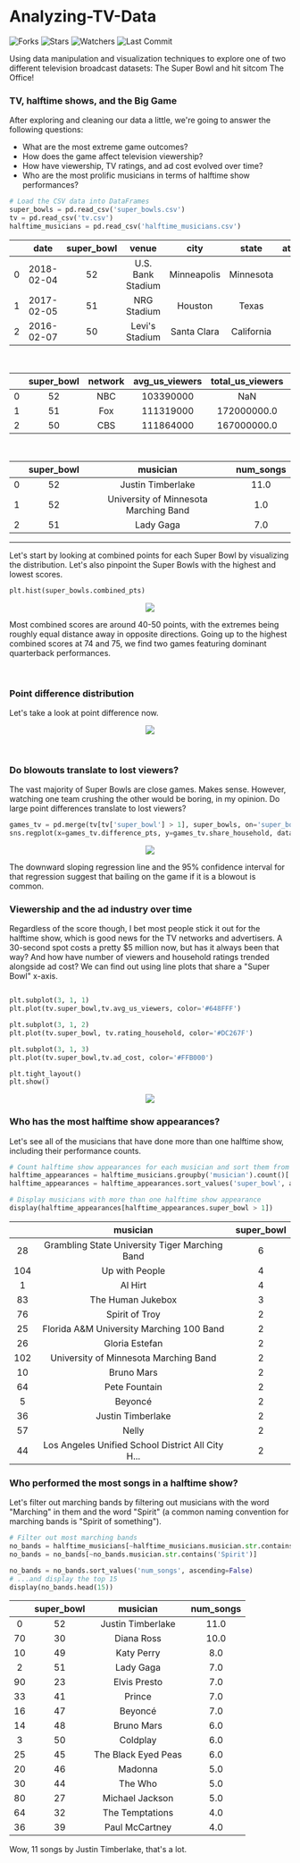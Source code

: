 # Analyzing-TV-Data
![Forks](https://img.shields.io/github/forks/shukkkur/Analyzing-TV-Data.svg)
![Stars](https://img.shields.io/github/stars/shukkkur/Analyzing-TV-Data.svg)
![Watchers](https://img.shields.io/github/watchers/shukkkur/Analyzing-TV-Data.svg)
![Last Commit](https://img.shields.io/github/last-commit/shukkkur/Analyzing-TV-Data.svg) 

<p>Using data manipulation and visualization techniques to explore one of two different television broadcast datasets: The Super Bowl and hit sitcom The Office!</p>


### TV, halftime shows, and the Big Game
After exploring and cleaning our data a little, we're going to answer the following questions:
- What are the most extreme game outcomes?
- How does the game affect television viewership?
- How have viewership, TV ratings, and ad cost evolved over time?
- Who are the most prolific musicians in terms of halftime show performances?

```python
# Load the CSV data into DataFrames
super_bowls = pd.read_csv('super_bowls.csv')
tv = pd.read_csv('tv.csv')
halftime_musicians = pd.read_csv('halftime_musicians.csv')
```
|   |    date    | super_bowl |       venue       |     city    |    state   | attendance |      team_winner     | winning_pts |   qb_winner_1  | qb_winner_2 |  coach_winner  |      team_loser      | losing_pts | qb_loser_1 | qb_loser_2 |   coach_loser  | combined_pts | difference_pts |
|:-:|:----------:|:----------:|:-----------------:|:-----------:|:----------:|:----------:|:--------------------:|:-----------:|:--------------:|:-----------:|:--------------:|:--------------------:|:----------:|:----------:|:----------:|:--------------:|:------------:|:--------------:|
| 0 | 2018-02-04 | 52         | U.S. Bank Stadium | Minneapolis | Minnesota  | 67612      | Philadelphia Eagles  | 41          | Nick Foles     | NaN         | Doug Pederson  | New England Patriots | 33         | Tom Brady  | NaN        | Bill Belichick | 74           | 8              |
| 1 | 2017-02-05 | 51         | NRG Stadium       | Houston     | Texas      | 70807      | New England Patriots | 34          | Tom Brady      | NaN         | Bill Belichick | Atlanta Falcons      | 28         | Matt Ryan  | NaN        | Dan Quinn      | 62           | 6              |
| 2 | 2016-02-07 | 50         | Levi's Stadium    | Santa Clara | California | 71088      | Denver Broncos       | 24          | Peyton Manning | NaN         | Gary Kubiak    | Carolina Panthers    | 10         | Cam Newton | NaN        | Ron Rivera     | 34           | 14             |

<br>

|   | super_bowl | network | avg_us_viewers | total_us_viewers | rating_household | share_household | rating_18_49 | share_18_49 | ad_cost |
|:-:|:----------:|:-------:|:--------------:|:----------------:|:----------------:|:---------------:|:------------:|:-----------:|:-------:|
| 0 | 52         | NBC     | 103390000      | NaN              | 43.1             | 68              | 33.4         | 78.0        | 5000000 |
| 1 | 51         | Fox     | 111319000      | 172000000.0      | 45.3             | 73              | 37.1         | 79.0        | 5000000 |
| 2 | 50         | CBS     | 111864000      | 167000000.0      | 46.6             | 72              | 37.7         | 79.0        | 5000000 |

<br>

|   | super_bowl |                musician               | num_songs |
|:-:|:----------:|:-------------------------------------:|:---------:|
| 0 | 52         | Justin Timberlake                     | 11.0      |
| 1 | 52         | University of Minnesota Marching Band | 1.0       |
| 2 | 51         | Lady Gaga                             | 7.0       |

<hr>

<p>Let's start by looking at combined points for each Super Bowl by visualizing the distribution. Let's also pinpoint the Super Bowls with the highest and lowest scores.</p>

```python
plt.hist(super_bowls.combined_pts)
```
<p align="center">
  <img src="https://github.com/shukkkur/Analyzing-TV-Data/blob/8ef1b3d7df8d235a766a31c35184a4df89299da0/1.png"/>
</p>


<p>Most combined scores are around 40-50 points, with the extremes being roughly equal distance away in opposite directions. Going up to the highest combined scores at 74 and 75, we find two games featuring dominant quarterback performances.</p>
<br>

### Point difference distribution
<p>Let's take a look at point difference now.</p>

<p align="center">
  <img src="https://github.com/shukkkur/Analyzing-TV-Data/blob/1be2b5e20314d88083ca3d35e73336c5908899d7/dist2.png"/>
</p>

<br>
<h3>Do blowouts translate to lost viewers?</h3>
<p>The vast majority of Super Bowls are close games. Makes sense. However, watching one team crushing the other would be boring, in my opinion. Do large point differences translate to lost viewers?</p>

```python
games_tv = pd.merge(tv[tv['super_bowl'] > 1], super_bowls, on='super_bowl')
sns.regplot(x=games_tv.difference_pts, y=games_tv.share_household, data=games_tv)
```
<p align="center">
  <img src="https://github.com/shukkkur/Analyzing-TV-Data/blob/6750876730b8c75db7727a3848977332327f9fe1/dist3.png"/>
</p>


<p>The downward sloping regression line and the 95% confidence interval for that regression suggest that bailing on the game if it is a blowout is common.</p>

<h3>Viewership and the ad industry over time</h3>

<p>Regardless of the score though, I bet most people stick it out for the halftime show, which is good news for the TV networks and advertisers. A 30-second spot costs a pretty $5 million now, but has it always been that way? And how have number of viewers and household ratings trended alongside ad cost? We can find out using line plots that share a "Super Bowl" x-axis.</p>

```python

plt.subplot(3, 1, 1)
plt.plot(tv.super_bowl,tv.avg_us_viewers, color='#648FFF')

plt.subplot(3, 1, 2)
plt.plot(tv.super_bowl, tv.rating_household, color='#DC267F')

plt.subplot(3, 1, 3)
plt.plot(tv.super_bowl,tv.ad_cost, color='#FFB000')

plt.tight_layout()
plt.show()
```

<p align="center">
  <img src="https://github.com/shukkkur/Analyzing-TV-Data/blob/9930a274f110ee50afba96d9acf0391121097626/dist4.png"/>
</p>

<h3>Who has the most halftime show appearances?</h3>

<p>Let's see all of the musicians that have done more than one halftime show, including their performance counts.</p>

```python
# Count halftime show appearances for each musician and sort them from most to least
halftime_appearances = halftime_musicians.groupby('musician').count()['super_bowl'].reset_index()
halftime_appearances = halftime_appearances.sort_values('super_bowl', ascending=False)

# Display musicians with more than one halftime show appearance
display(halftime_appearances[halftime_appearances.super_bowl > 1])
```
|     |                      musician                     | super_bowl |
|:---:|:-------------------------------------------------:|:----------:|
|  28 | Grambling State University Tiger Marching Band    | 6          |
| 104 | Up with People                                    | 4          |
|  1  | Al Hirt                                           | 4          |
|  83 | The Human Jukebox                                 | 3          |
|  76 | Spirit of Troy                                    | 2          |
|  25 | Florida A&M University Marching 100 Band          | 2          |
|  26 | Gloria Estefan                                    | 2          |
| 102 | University of Minnesota Marching Band             | 2          |
|  10 | Bruno Mars                                        | 2          |
|  64 | Pete Fountain                                     | 2          |
|  5  | Beyoncé                                           | 2          |
|  36 | Justin Timberlake                                 | 2          |
|  57 | Nelly                                             | 2          |
|  44 | Los Angeles Unified School District All City H... | 2          |

<h3>Who performed the most songs in a halftime show?</h3>

<p>Let's filter out marching bands by filtering out musicians with the word "Marching" in them and the word "Spirit" (a common naming convention for marching bands is "Spirit of something").</p>

```python
# Filter out most marching bands
no_bands = halftime_musicians[~halftime_musicians.musician.str.contains('Marching')]
no_bands = no_bands[~no_bands.musician.str.contains('Spirit')]

no_bands = no_bands.sort_values('num_songs', ascending=False)
# ...and display the top 15
display(no_bands.head(15))
```

|    | super_bowl |       musician      | num_songs |
|:--:|:----------:|:-------------------:|:---------:|
|  0 | 52         | Justin Timberlake   | 11.0      |
| 70 | 30         | Diana Ross          | 10.0      |
| 10 | 49         | Katy Perry          | 8.0       |
|  2 | 51         | Lady Gaga           | 7.0       |
| 90 | 23         | Elvis Presto        | 7.0       |
| 33 | 41         | Prince              | 7.0       | 
| 16 | 47         | Beyoncé             | 7.0       |
| 14 | 48         | Bruno Mars          | 6.0       |
|  3 | 50         | Coldplay            | 6.0       |
| 25 | 45         | The Black Eyed Peas | 6.0       |
| 20 | 46         | Madonna             | 5.0       |
| 30 | 44         | The Who             | 5.0       |
| 80 | 27         | Michael Jackson     | 5.0       |
| 64 | 32         | The Temptations     | 4.0       |
| 36 | 39         | Paul McCartney      | 4.0       |  

<p>Wow, 11 songs by Justin Timberlake, that's a lot.</p>

